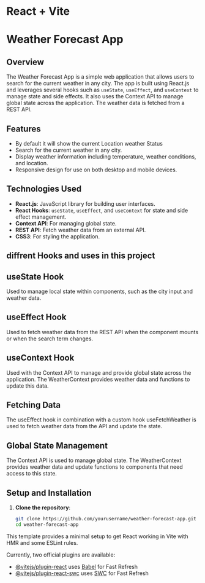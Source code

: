 # React + Vite

# Weather Forecast App

## Overview
The Weather Forecast App is a simple web application that allows users to search for the current weather in any city. The app is built using React.js and leverages several hooks such as `useState`, `useEffect`, and `useContext` to manage state and side effects. It also uses the Context API to manage global state across the application. The weather data is fetched from a REST API.

## Features
- By default it will show the current Location weather Status
- Search for the current weather in any city.
- Display weather information including temperature, weather conditions, and location.
- Responsive design for use on both desktop and mobile devices.

## Technologies Used
- **React.js**: JavaScript library for building user interfaces.
- **React Hooks**: `useState`, `useEffect`, and `useContext` for state and side effect management.
- **Context API**: For managing global state.
- **REST API**: Fetch weather data from an external API.
- **CSS3**: For styling the application.



## diffrent Hooks and uses in this project

## useState Hook
Used to manage local state within components, such as the city input and weather data.

## useEffect Hook
Used to fetch weather data from the REST API when the component mounts or when the search term changes.

## useContext Hook
Used with the Context API to manage and provide global state across the application. The WeatherContext provides weather data and functions to update this data.

## Fetching Data
The useEffect hook in combination with a custom hook useFetchWeather is used to fetch weather data from the API and update the state.

## Global State Management
The Context API is used to manage global state. The WeatherContext provides weather data and update functions to components that need access to this state.

## Setup and Installation
1. **Clone the repository**:
   ```bash
   git clone https://github.com/yourusername/weather-forecast-app.git
   cd weather-forecast-app


This template provides a minimal setup to get React working in Vite with HMR and some ESLint rules.

Currently, two official plugins are available:

- [@vitejs/plugin-react](https://github.com/vitejs/vite-plugin-react/blob/main/packages/plugin-react/README.md) uses [Babel](https://babeljs.io/) for Fast Refresh
- [@vitejs/plugin-react-swc](https://github.com/vitejs/vite-plugin-react-swc) uses [SWC](https://swc.rs/) for Fast Refresh
